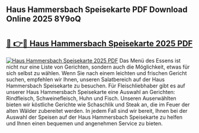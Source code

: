 ## Haus Hammersbach Speisekarte PDF Download Online 2025 8Y9oQ

# <h2><a href="http://gc8hgg.nevu.top/?p=Haus+Hammersbach+Speisekarte">🔗 👉🔴 Haus Hammersbach Speisekarte 2025 PDF</a></h2>

[![Haus Hammersbach Speisekarte 2025 PDF](https://i.imgur.com/dBaPXMq.png)](http://gc8hgg.nevu.top/?p=Haus+Hammersbach+Speisekarte)
Das Menü des Essens ist nicht nur eine Liste von Gerichten, sondern auch die Möglichkeit, etwas für sich selbst zu wählen. Wenn Sie nach einem leichten und frischen Gericht suchen, empfehlen wir Ihnen, unseren Salatbereich auf der Haus Hammersbach Speisekarte zu besuchen. Für Fleischliebhaber gibt es auf unserer Haus Hammersbach Speisekarte eine Auswahl an Gerichten: Rindfleisch, Schweinefleisch, Huhn und Fisch. Unseren Auserwählten bieten wir köstliche Gerichte wie Schaschlik und Steak an, die im Feuer der alten Wälder zubereitet werden. In jedem Fall sind wir bereit, Ihnen bei der Auswahl der Speisen auf der Haus Hammersbach Speisekarte zu helfen und Ihnen einen bequemen und angenehmen Service zu bieten.
